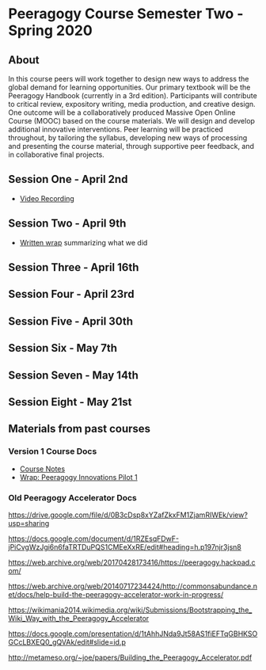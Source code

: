 # Peeragogy Course Semester Two - Spring 2020

## About

In this course peers will work together to design new ways to address the global demand for learning opportunities. Our primary textbook will be the Peeragogy Handbook (currently in a 3rd edition). Participants will contribute to critical review, expository writing, media production, and creative design. One outcome will be a collaboratively produced Massive Open Online Course (MOOC) based on the course materials. We will design and develop additional innovative interventions. Peer learning will be practiced throughout, by tailoring the syllabus, developing new ways of processing and presenting the course material, through supportive peer feedback, and in collaborative final projects.

## Session One - April 2nd

- [Video Recording](https://drive.google.com/file/d/1bsvwpETweYjx9SOBgfzTHIqIH6r2_X6y/view?usp=sharing)

## Session Two - April 9th

- [Written wrap](https://github.com/Peeragogy/Peeragogy.github.io/wiki/Peeragogy-Post-Pilot-Course---12-April-2020-Session-Notes) summarizing what we did

## Session Three - April 16th

## Session Four - April 23rd

## Session Five - April 30th

## Session Six - May 7th

## Session Seven - May 14th

## Session Eight - May 21st

## Materials from past courses

### Version 1 Course Docs

- [Course Notes](https://hackmd.io/zEY9rv5QR3O9JFl4jVCYFw?view)
- [Wrap: Peeragogy Innovations Pilot 1](https://groups.google.com/forum/#!topic/peeragogy/dm5gADSY5yU)

### Old Peeragogy Accelerator Docs

https://drive.google.com/file/d/0B3cDsp8xYZafZkxFM1ZjamRIWEk/view?usp=sharing

https://docs.google.com/document/d/1RZEsqFDwF-jPiCvgWzJgi6n6faTRTDuPQS1CMEeXxRE/edit#heading=h.p197njr3jsn8

https://web.archive.org/web/20170428173416/https://peeragogy.hackpad.com/

https://web.archive.org/web/20140717234424/http://commonsabundance.net/docs/help-build-the-peeragogy-accelerator-work-in-progress/

https://wikimania2014.wikimedia.org/wiki/Submissions/Bootstrapping_the_Wiki_Way_with_the_Peeragogy_Accelerator

https://docs.google.com/presentation/d/1tAhhJNda9Jt58AS1fiEFTqGBHKSOGCcLBXEQ0_gQVAk/edit#slide=id.p

http://metameso.org/~joe/papers/Building_the_Peeragogy_Accelerator.pdf
